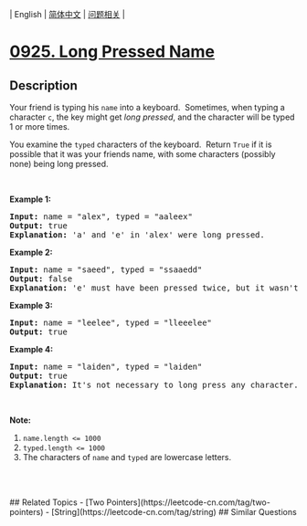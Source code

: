 
| English | [简体中文](README.md) | [问题相关](QUESTION.md) |
# [0925. Long Pressed Name](https://leetcode-cn.com/problems/long-pressed-name/)
## Description
<p>Your friend is typing his <code>name</code>&nbsp;into a keyboard.&nbsp; Sometimes, when typing a character <code>c</code>, the key might get <em>long pressed</em>, and the character will be typed 1 or more times.</p>

<p>You examine the <code>typed</code>&nbsp;characters of the keyboard.&nbsp; Return <code>True</code> if it is possible that it was your friends name, with some characters (possibly none) being long pressed.</p>

<p>&nbsp;</p>

<p><strong>Example 1:</strong></p>

<pre>
<strong>Input: </strong>name = <span id="example-input-1-1">&quot;alex&quot;</span>, typed = <span id="example-input-1-2">&quot;aaleex&quot;</span>
<strong>Output: </strong><span id="example-output-1">true</span>
<strong>Explanation: </strong>'a' and 'e' in 'alex' were long pressed.
</pre>

<div>
<p><strong>Example 2:</strong></p>

<pre>
<strong>Input: </strong>name = <span id="example-input-2-1">&quot;saeed&quot;</span>, typed = <span id="example-input-2-2">&quot;ssaaedd&quot;</span>
<strong>Output: </strong><span id="example-output-2">false</span>
<strong>Explanation: </strong>'e' must have been pressed twice, but it wasn't in the typed output.
</pre>

<div>
<p><strong>Example 3:</strong></p>

<pre>
<strong>Input: </strong>name = <span id="example-input-3-1">&quot;leelee&quot;</span>, typed = <span id="example-input-3-2">&quot;lleeelee&quot;</span>
<strong>Output: </strong><span id="example-output-3">true</span>
</pre>

<div>
<p><strong>Example 4:</strong></p>

<pre>
<strong>Input: </strong>name = <span id="example-input-4-1">&quot;laiden&quot;</span>, typed = <span id="example-input-4-2">&quot;laiden&quot;</span>
<strong>Output: </strong><span id="example-output-4">true</span>
<strong>Explanation: </strong>It's not necessary to long press any character.
</pre>

<p>&nbsp;</p>
</div>
</div>
</div>

<p><strong>Note:</strong></p>

<ol>
	<li><code>name.length &lt;= 1000</code></li>
	<li><code>typed.length &lt;= 1000</code></li>
	<li>The characters of <code>name</code> and <code>typed</code> are lowercase letters.</li>
</ol>

<div>
<p>&nbsp;</p>

<div>
<div>
<div>&nbsp;</div>
</div>
</div>
</div>
## Related Topics
- [Two Pointers](https://leetcode-cn.com/tag/two-pointers)
- [String](https://leetcode-cn.com/tag/string)
## Similar Questions

